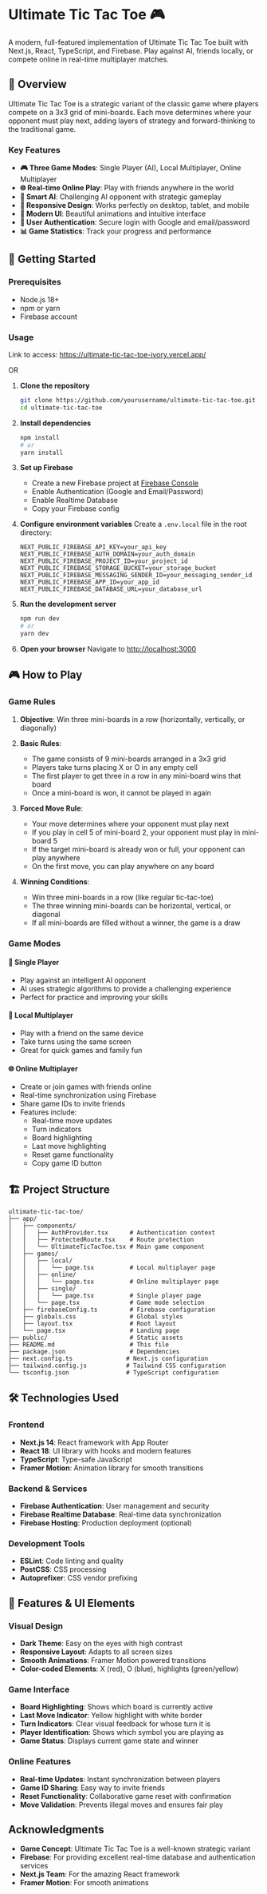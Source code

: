 # Ultimate Tic Tac Toe 🎮

A modern, full-featured implementation of Ultimate Tic Tac Toe built with Next.js, React, TypeScript, and Firebase. Play against AI, friends locally, or compete online in real-time multiplayer matches.

## 🎯 Overview

Ultimate Tic Tac Toe is a strategic variant of the classic game where players compete on a 3x3 grid of mini-boards. Each move determines where your opponent must play next, adding layers of strategy and forward-thinking to the traditional game.

### Key Features

- **🎮 Three Game Modes**: Single Player (AI), Local Multiplayer, Online Multiplayer
- **🌐 Real-time Online Play**: Play with friends anywhere in the world
- **🤖 Smart AI**: Challenging AI opponent with strategic gameplay
- **📱 Responsive Design**: Works perfectly on desktop, tablet, and mobile
- **🎨 Modern UI**: Beautiful animations and intuitive interface
- **🔐 User Authentication**: Secure login with Google and email/password
- **📊 Game Statistics**: Track your progress and performance

## 🚀 Getting Started

### Prerequisites

- Node.js 18+ 
- npm or yarn
- Firebase account

### Usage

Link to access: https://ultimate-tic-tac-toe-ivory.vercel.app/

OR

1. **Clone the repository**
   ```bash
   git clone https://github.com/yourusername/ultimate-tic-tac-toe.git
   cd ultimate-tic-tac-toe
   ```

2. **Install dependencies**
   ```bash
   npm install
   # or
   yarn install
   ```

3. **Set up Firebase**
   - Create a new Firebase project at [Firebase Console](https://console.firebase.google.com/)
   - Enable Authentication (Google and Email/Password)
   - Enable Realtime Database
   - Copy your Firebase config

4. **Configure environment variables**
   Create a `.env.local` file in the root directory:
   ```env
   NEXT_PUBLIC_FIREBASE_API_KEY=your_api_key
   NEXT_PUBLIC_FIREBASE_AUTH_DOMAIN=your_auth_domain
   NEXT_PUBLIC_FIREBASE_PROJECT_ID=your_project_id
   NEXT_PUBLIC_FIREBASE_STORAGE_BUCKET=your_storage_bucket
   NEXT_PUBLIC_FIREBASE_MESSAGING_SENDER_ID=your_messaging_sender_id
   NEXT_PUBLIC_FIREBASE_APP_ID=your_app_id
   NEXT_PUBLIC_FIREBASE_DATABASE_URL=your_database_url
   ```

5. **Run the development server**
   ```bash
   npm run dev
   # or
   yarn dev
   ```

6. **Open your browser**
   Navigate to [http://localhost:3000](http://localhost:3000)

## 🎮 How to Play

### Game Rules

1. **Objective**: Win three mini-boards in a row (horizontally, vertically, or diagonally)

2. **Basic Rules**:
   - The game consists of 9 mini-boards arranged in a 3x3 grid
   - Players take turns placing X or O in any empty cell
   - The first player to get three in a row in any mini-board wins that board
   - Once a mini-board is won, it cannot be played in again

3. **Forced Move Rule**:
   - Your move determines where your opponent must play next
   - If you play in cell 5 of mini-board 2, your opponent must play in mini-board 5
   - If the target mini-board is already won or full, your opponent can play anywhere
   - On the first move, you can play anywhere on any board

4. **Winning Conditions**:
   - Win three mini-boards in a row (like regular tic-tac-toe)
   - The three winning mini-boards can be horizontal, vertical, or diagonal
   - If all mini-boards are filled without a winner, the game is a draw

### Game Modes

#### 🎯 Single Player
- Play against an intelligent AI opponent
- AI uses strategic algorithms to provide a challenging experience
- Perfect for practice and improving your skills

#### 👥 Local Multiplayer
- Play with a friend on the same device
- Take turns using the same screen
- Great for quick games and family fun

#### 🌐 Online Multiplayer
- Create or join games with friends online
- Real-time synchronization using Firebase
- Share game IDs to invite friends
- Features include:
  - Real-time move updates
  - Turn indicators
  - Board highlighting
  - Last move highlighting
  - Reset game functionality
  - Copy game ID button

## 🏗️ Project Structure

```
ultimate-tic-tac-toe/
├── app/
│   ├── components/
│   │   ├── AuthProvider.tsx      # Authentication context
│   │   ├── ProtectedRoute.tsx    # Route protection
│   │   └── UltimateTicTacToe.tsx # Main game component
│   ├── games/
│   │   ├── local/
│   │   │   └── page.tsx          # Local multiplayer page
│   │   ├── online/
│   │   │   └── page.tsx          # Online multiplayer page
│   │   ├── single/
│   │   │   └── page.tsx          # Single player page
│   │   └── page.tsx              # Game mode selection
│   ├── firebaseConfig.ts         # Firebase configuration
│   ├── globals.css               # Global styles
│   ├── layout.tsx                # Root layout
│   └── page.tsx                  # Landing page
├── public/                       # Static assets
├── README.md                     # This file
├── package.json                  # Dependencies
├── next.config.ts               # Next.js configuration
├── tailwind.config.js           # Tailwind CSS configuration
└── tsconfig.json                # TypeScript configuration
```

## 🛠️ Technologies Used

### Frontend
- **Next.js 14**: React framework with App Router
- **React 18**: UI library with hooks and modern features
- **TypeScript**: Type-safe JavaScript
- **Framer Motion**: Animation library for smooth transitions

### Backend & Services
- **Firebase Authentication**: User management and security
- **Firebase Realtime Database**: Real-time data synchronization
- **Firebase Hosting**: Production deployment (optional)

### Development Tools
- **ESLint**: Code linting and quality
- **PostCSS**: CSS processing
- **Autoprefixer**: CSS vendor prefixing

## 🎨 Features & UI Elements

### Visual Design
- **Dark Theme**: Easy on the eyes with high contrast
- **Responsive Layout**: Adapts to all screen sizes
- **Smooth Animations**: Framer Motion powered transitions
- **Color-coded Elements**: X (red), O (blue), highlights (green/yellow)

### Game Interface
- **Board Highlighting**: Shows which board is currently active
- **Last Move Indicator**: Yellow highlight with white border
- **Turn Indicators**: Clear visual feedback for whose turn it is
- **Player Identification**: Shows which symbol you are playing as
- **Game Status**: Displays current game state and winner

### Online Features
- **Real-time Updates**: Instant synchronization between players
- **Game ID Sharing**: Easy way to invite friends
- **Reset Functionality**: Collaborative game reset with confirmation
- **Move Validation**: Prevents illegal moves and ensures fair play

## Acknowledgments

- **Game Concept**: Ultimate Tic Tac Toe is a well-known strategic variant
- **Firebase**: For providing excellent real-time database and authentication services
- **Next.js Team**: For the amazing React framework
- **Framer Motion**: For smooth animations

